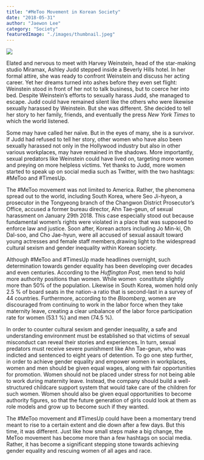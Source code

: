 ```yaml
---
title: "#MeToo Movement in Korean Society"
date: "2018-05-31"
author: "Jaewon Lee"
category: "Society"
featuredImage: "./images/thumbnail.jpeg"
---
```


![](/images/thumbnail.jpeg)

Elated and nervous to meet with Harvey Weinstein, head of the star-making studio Miramax, Ashley Judd stepped inside a Beverly Hills hotel. In her formal attire, she was ready to confront Weinstein and discuss her acting career. Yet her dreams turned into ashes before they even set flight: Weinstein stood in front of her not to talk business, but to coerce her into bed. Despite Weinstein’s efforts to sexually harass Judd, she managed to escape. Judd could have remained silent like the others who were likewise sexually harassed by Weinstein. But she was different. She decided to tell her story to her family, friends, and eventually the press _New York Times_ to which the world listened.

Some may have called her naïve. But in the eyes of many, she is a survivor. If Judd had refused to tell her story, other women who have also been sexually harassed not only in the Hollywood industry but also in other various workplaces, may have remained in the shadows. More importantly, sexual predators like Weinstein could have lived on, targeting more women and preying on more helpless victims. Yet thanks to Judd, more women started to speak up on social media such as Twitter, with the two hashtags: #MeToo and #TimesUp.

The #MeToo movement was not limited to America. Rather, the phenomena spread out to the world, including South Korea, where Seo Ji-hyeon, a prosecutor in the Tongyeong branch of the Changwon District Prosecutor’s Office, accused a former bureau director, Ahn Tae-geun, of sexual harassment on January 29th 2018. This case especially stood out because fundamental women’s rights were violated in a place that was supposed to enforce law and justice. Soon after, Korean actors including Jo Min-ki, Oh Dal-soo, and Cho Jae-hyun, were all accused of sexual assault toward young actresses and female staff members,drawing light to the widespread cultural sexism and gender inequality within Korean society.

Although #MeToo and #TimesUp made headlines overnight, such determination towards gender equality has been developing over decades and even centuries. According to the _Huffington Post,_ men tend to hold more authority positions than women. While women  constitute slightly more than 50% of the population. Likewise in South Korea, women hold only 2.5 % of board seats in the nation-a ratio that is second-last in a survey of 44 countries. Furthermore, according to the _Bloomberg_, women are discouraged from continuing to work in the labor force when they take maternity leave, creating a clear unbalance of the labor force participation rate for women (53.1 %) and men (74.5 %).

In order to counter cultural sexism and gender inequality, a safe and understanding environment must be established so that victims of sexual misconduct can reveal their stories and experiences. In turn, sexual predators must receive severe punishment like Ahn Tae-geun, who was indicted and sentenced to eight years of detention. To go one step further, in order to achieve gender equality and empower women in workplaces, women and men should be given equal wages, along with fair opportunities for promotion. Women should not be placed under stress for not being able to work during maternity leave. Instead, the company should build a well-structured childcare support system that would take care of the children for such women. Women should also be given equal opportunities to become authority figures, so that the future generation of girls could look at them as role models and grow up to become such if they wanted.

The #MeToo movement and #TimesUp could have been a momentary trend meant to rise to a certain extent and die down after a few days. But this time, it was different. Just like how small steps make a big change, the MeToo movement has become more than a few hashtags on social media. Rather, it has become a significant stepping stone towards achieving gender equality and rescuing women of all ages and race.
